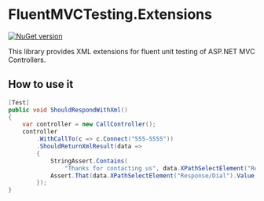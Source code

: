 # FluentMVCTesting.Extensions

[![NuGet version](https://badge.fury.io/nu/FluentMvcTesting.Extensions.svg)](https://badge.fury.io/nu/FluentMvcTesting.Extensions)

This library provides XML extensions for fluent unit testing of ASP.NET MVC Controllers.

## How to use it

```csharp
[Test]
public void ShouldRespondWithXml()
{
    var controller = new CallController();
    controller
        .WithCallTo(c => c.Connect("555-5555"))
        .ShouldReturnXmlResult(data =>
        {
            StringAssert.Contains(
                "Thanks for contacting us", data.XPathSelectElement("Response/Say").Value);
            Assert.That(data.XPathSelectElement("Response/Dial").Value, Is.EqualTo("555-5555"));
        });
}
```
